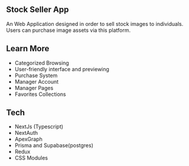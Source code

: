 ## Stock Seller App

An Web Application designed in order to sell stock images to individuals. Users can purchase image assets via this platform.

## Learn More

- Categorized Browsing
- User-friendly interface and previewing
- Purchase System
- Manager Account
- Manager Pages
- Favorites Collections

## Tech

- NextJs (Typescript)
- NextAuth
- ApexGraph
- Prisma and Supabase(postgres)
- Redux
- CSS Modules